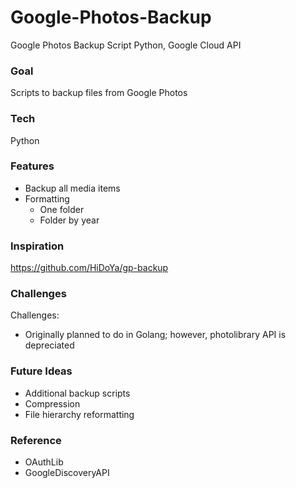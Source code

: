 # Google-Photos-Backup
Google Photos Backup Script
Python, Google Cloud API

### Goal

Scripts to backup files from Google Photos

### Tech

Python

### Features

- Backup all media items
- Formatting
	- One folder
	- Folder by year
 
### Inspiration

https://github.com/HiDoYa/gp-backup

### Challenges

Challenges:
- Originally planned to do in Golang; however, photolibrary API is depreciated

### Future Ideas

- Additional backup scripts
- Compression
- File hierarchy reformatting

### Reference

- OAuthLib
- GoogleDiscoveryAPI
